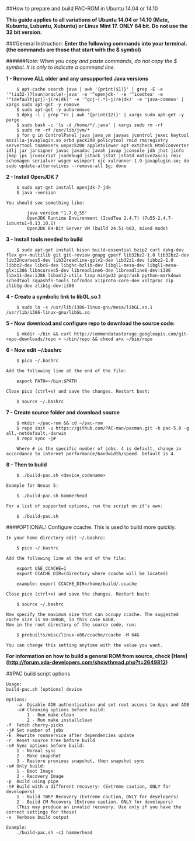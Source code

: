 ##How to prepare and build PAC-ROM in Ubuntu 14.04 or 14.10

**This guide applies to all variations of Ubuntu 14.04 or 14.10 (Mate, Kubuntu, Lubuntu, Xubuntu) or Linux Mint 17. ONLY 64 bit. Do not use the 32 bit version.**

###General Instruction:
**Enter the following commands into your terminal. (the commands are those that start with the $ symbol)**

######*Note: When you copy and paste commands, do not copy the $ symbol. It is only to indicate a command line.*

**1 - Remove ALL older and any unsupported Java versions**
```shell
    $ apt-cache search java | awk '{print($1)}' | grep -E -e '^(ia32-)?(sun|oracle)-java' -e '^openjdk-' -e '^icedtea' -e '^(default|gcj)-j(re|dk)' -e '^gcj-(.*)-j(re|dk)' -e 'java-common' | xargs sudo apt-get -y remove
    $ sudo apt-get -y autoremove
    $ dpkg -l | grep ^rc | awk '{print($2)}' | xargs sudo apt-get -y purge
    $ sudo bash -c 'ls -d /home/*/.java' | xargs sudo rm -rf
    $ sudo rm -rf /usr/lib/jvm/*
    $ for g in ControlPanel java java_vm javaws jcontrol jexec keytool mozilla-javaplugin.so orbd pack200 policytool rmid rmiregistry servertool tnameserv unpack200 appletviewer apt extcheck HtmlConverter idlj jar jarsigner javac javadoc javah javap jconsole jdb jhat jinfo jmap jps jrunscript jsadebugd jstack jstat jstatd native2ascii rmic schemagen serialver wsgen wsimport xjc xulrunner-1.9-javaplugin.so; do sudo update-alternatives --remove-all $g; done
```
**2 - Install OpenJDK 7**
```shell
    $ sudo apt-get install openjdk-7-jdk
    $ java -version
```
    You should see something like:
```shell
        java version "1.7.0_55"
        OpenJDK Runtime Environment (IcedTea 2.4.7) (7u55-2.4.7-1ubuntu1~0.13.10.1)
        OpenJDK 64-Bit Server VM (build 24.51-b03, mixed mode)
```
**3 - Install tools needed to build**
```shell
    $ sudo apt-get install bison build-essential bzip2 curl dpkg-dev flex g++-multilib git git-review gnupg gperf lib32bz2-1.0 lib32bz2-dev lib32ncurses5-dev lib32readline-gplv2-dev lib32z1-dev libbz2-1.0 libbz2-dev libc6-dev libghc-bzlib-dev libgl1-mesa-dev libgl1-mesa-glx:i386 libncurses5-dev libreadline6-dev libreadline6-dev:i386 libx11-dev:i386 libxml2-utils lzop mingw32 pngcrush python-markdown schedtool squashfs-tools tofrodos x11proto-core-dev xsltproc zip zlib1g-dev zlib1g-dev:i386
```
**4 - Create a symbolic link to libGL.so.1**
```shell
    $ sudo ln -s /usr/lib/i386-linux-gnu/mesa/libGL.so.1 /usr/lib/i386-linux-gnu/libGL.so
```
**5 - Now download and configure repo to download the source code:**
```shell
    $ mkdir ~/bin && curl http://commondatastorage.googleapis.com/git-repo-downloads/repo > ~/bin/repo && chmod a+x ~/bin/repo
```
**6 - Now edit ~/.bashrc**
```shell
    $ pico ~/.bashrc
```
    Add the following line at the end of the file:

        export PATH=~/bin:$PATH

    Close pico (ctrl+x) and save the changes. Restart bash:
```shell
    $ source ~/.bashrc
```
**7 - Create source folder and download source**
```shell
    $ mkdir ~/pac-rom && cd ~/pac-rom
    $ repo init -u https://github.com/PAC-man/pacman.git -b pac-5.0 -g all,-notdefault,-darwin
    $ repo sync -j#

    Where # is the specific number of jobs, 4 is default, change in accordance to internet performance/bandwidth/speed. Default is 4.
```
**8 - Then to build**
```shell
    $ ./build-pac.sh <device_codename>
```
    Example for Nexus 5:
```shell
    $ ./build-pac.sh hammerhead
```
    For a list of supported options, run the script on it's own:
```shell
    $ ./build-pac.sh
```
####OPTIONAL! Configure ccache. This is used to build more quickly.

    In your home directory edit ~/.bashrc:
```shell
    $ pico ~/.bashrc
```
    Add the following line at the end of the file:

        export USE_CCACHE=1
        export CCACHE_DIR=(directory where ccache will be located)

        example: export CCACHE_DIR=/home/build/.ccache

    Close pico (ctrl+x) and save the changes. Restart bash:
```shell
    $ source ~/.bashrc
```
    Now specify the maximum size that can occupy ccache. The suggested cache size is 50-100GB, in this case 64GB.
    Now in the root directory of the source code, run:
```shell
    $ prebuilts/misc/linux-x86/ccache/ccache -M 64G
```
    You can change this setting anytime with the value you want.


**For information on how to build a general ROM from source, check [Here] (http://forum.xda-developers.com/showthread.php?t=2649812)**

##PAC build script options

    Usage:
    build-pac.sh [options] device

    Options:
        -a  Disable ADB authentication and set root access to Apps and ADB
        -c# Cleaning options before build:
            1 - Run make clean
            2 - Run make installclean
    -f  Fetch cherry-picks
    -j# Set number of jobs
    -k  Rewrite roomservice after dependencies update
    -r  Reset source tree before build
    -s# Sync options before build:
        1 - Normal sync
        2 - Make snapshot
        3 - Restore previous snapshot, then snapshot sync
    -o# Only build:
        1 - Boot Image
        2 - Recovery Image
    -p  Build using pipe
    -t# Build with a different recovery: (Extreme caution, ONLY for developers)
        1 - Build TWRP Recovery (Extreme caution, ONLY for developers)
        2 - Build CM Recovery (Extreme caution, ONLY for developers)
        (This may produce an invalid recovery. Use only if you have the correct settings for these)
    -v  Verbose build output

    Example:
        ./build-pac.sh -c1 hammerhead
